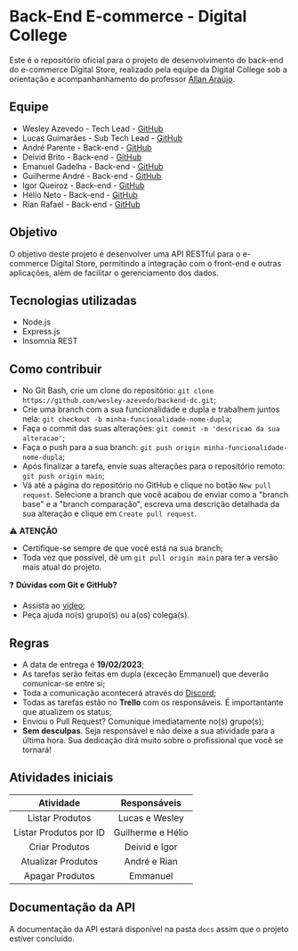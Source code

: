 # Back-End E-commerce - Digital College

Este é o repositório oficial para o projeto de desenvolvimento do back-end do e-commerce Digital Store, realizado pela equipe da Digital College sob a orientação e acompanhanhamento do professor [Allan Araújo](https://github.com/allanhal).

## Equipe

- Wesley Azevedo - Tech Lead - [GitHub](https://github.com/wesley-azevedo)
- Lucas Guimarães - Sub Tech Lead - [GitHub](https://github.com/flucasguimaraes2016)
- André Parente - Back-end - [GitHub](https://github.com/Andre2217)
- Deivid Brito - Back-end - [GitHub](https://github.com/Deividlimabrito)
- Emanuel Gadelha - Back-end - [GitHub](https://github.com/EmmanuelFGadelha)
- Guilherme André - Back-end - [GitHub](https://github.com/guilhermeandradev)
- Igor Queiroz - Back-end - [GitHub](https://github.com/igorqroz)
- Hélio Neto - Back-end - [GitHub](https://github.com/jhelioneton)       
- Rian Rafael - Back-end - [GitHub](https://github.com/RianRafael)                        

## Objetivo

O objetivo deste projeto é desenvolver uma API RESTful para o e-commerce Digital Store, permitindo a integração com o front-end e outras aplicações, além de facilitar o gerenciamento dos dados.

## Tecnologias utilizadas

- Node.js
- Express.js
- Insomnia REST

## Como contribuir

- No Git Bash, crie um clone do repositório: `git clone https://github.com/wesley-azevedo/backend-dc.git`;
- Crie uma branch com a sua funcionalidade e dupla e trabalhem juntos nela: `git checkout -b minha-funcionalidade-nome-dupla`;
- Faça o commit das suas alterações: `git commit -m 'descricao da sua alteracao'`;
- Faça o push para a sua branch: `git push origin minha-funcionalidade-nome-dupla`;
- Após finalizar a tarefa, envie suas alterações para o repositório remoto: `git push origin main`;
- Vá até a página do repositório no GitHub e clique no botão `New pull request`. Selecione a branch que você acabou de enviar como a "branch base" e a "branch comparação", escreva uma descrição detalhada da sua alteração e clique em `Create pull request`.

⚠️ **ATENÇÃO**
- Certifique-se sempre de que você está na sua branch;
- Toda vez que possível, dê um `git pull origin main` para ter a versão mais atual do projeto.

❓ **Dúvidas com Git e GitHub?**
- Assista ao [vídeo](https://www.youtube.com/watch?v=IMerCpaT_zM);
- Peça ajuda no(s) grupo(s) ou a(os) colega(s).

## Regras

- A data de entrega é **19/02/2023**;
- As tarefas serão feitas em dupla (exceção Emmanuel) que deverão comunicar-se entre si;
- Toda a comunicação acontecerá através do [Discord](https://discord.gg/yXaX529U);
- Todas as tarefas estão no **Trello** com os responsáveis. É importantante que atualizem os status;
- Enviou o Pull Request? Comunique imediatamente no(s) grupo(s);
- **Sem desculpas**. Seja responsável e não deixe a sua atividade para a última hora. Sua dedicação dirá muito sobre o profissional que você se tornará!

## Atividades iniciais

Atividade | Responsáveis
:-------: | :-------: 
Listar Produtos | Lucas e Wesley
Listar Produtos por ID | Guilherme e Hélio
Criar Produtos | Deivid e Igor
Atualizar Produtos | André e Rian
Apagar Produtos | Emmanuel

## Documentação da API

A documentação da API estará disponível na pasta `docs` assim que o projeto estiver concluído.
